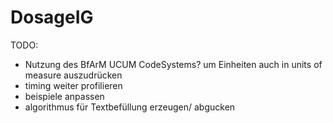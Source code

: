 # DosageIG

TODO:
- Nutzung des BfArM UCUM CodeSystems? um Einheiten auch in units of measure auszudrücken
- timing weiter profilieren
- beispiele anpassen
- algorithmus für Textbefüllung erzeugen/ abgucken